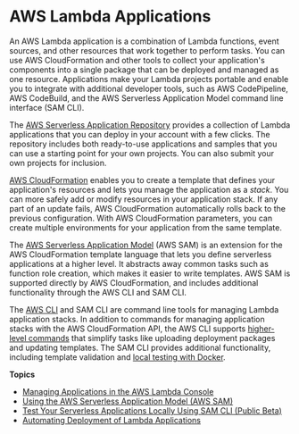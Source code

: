 # AWS Lambda Applications<a name="deploying-lambda-apps"></a>

An AWS Lambda application is a combination of Lambda functions, event sources, and other resources that work together to perform tasks\. You can use AWS CloudFormation and other tools to collect your application's components into a single package that can be deployed and managed as one resource\. Applications make your Lambda projects portable and enable you to integrate with additional developer tools, such as AWS CodePipeline, AWS CodeBuild, and the AWS Serverless Application Model command line interface \(SAM CLI\)\.

The [AWS Serverless Application Repository](https://docs.aws.amazon.com/serverlessrepo/latest/devguide/) provides a collection of Lambda applications that you can deploy in your account with a few clicks\. The repository includes both ready\-to\-use applications and samples that you can use a starting point for your own projects\. You can also submit your own projects for inclusion\.

[AWS CloudFormation](https://docs.aws.amazon.com/AWSCloudFormation/latest/UserGuide/cfn-whatis-concepts.html) enables you to create a template that defines your application's resources and lets you manage the application as a *stack*\. You can more safely add or modify resources in your application stack\. If any part of an update fails, AWS CloudFormation automatically rolls back to the previous configuration\. With AWS CloudFormation parameters, you can create multiple environments for your application from the same template\.

The [AWS Serverless Application Model](serverless_app.md) \(AWS SAM\) is an extension for the AWS CloudFormation template language that lets you define serverless applications at a higher level\. It abstracts away common tasks such as function role creation, which makes it easier to write templates\. AWS SAM is supported directly by AWS CloudFormation, and includes additional functionality through the AWS CLI and SAM CLI\.

The [AWS CLI](https://docs.aws.amazon.com/cli/latest/userguide/) and SAM CLI are command line tools for managing Lambda application stacks\. In addition to commands for managing application stacks with the AWS CloudFormation API, the AWS CLI supports [higher\-level commands](serverless-deploy-wt.md#serv-deploy) that simplify tasks like uploading deployment packages and updating templates\. The SAM CLI provides additional functionality, including template validation and [local testing with Docker](test-sam-cli.md)\.

**Topics**
+ [Managing Applications in the AWS Lambda Console](applications-console.md)
+ [Using the AWS Serverless Application Model \(AWS SAM\)](serverless_app.md)
+ [Test Your Serverless Applications Locally Using SAM CLI \(Public Beta\)](test-sam-cli.md)
+ [Automating Deployment of Lambda Applications](automating-deployment.md)